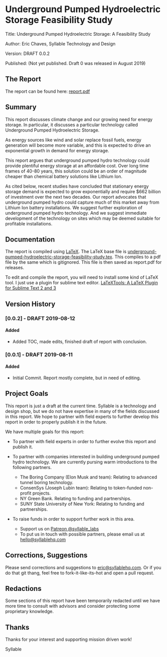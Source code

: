 # Underground Pumped Hydroelectric Storage Feasibility Study

Title: Underground Pumped Hydroelectric Storage: A Feasibility Study

Author: Eric Chaves, Syllable Technology and Design

Version: DRAFT 0.0.2

Published: (Not yet published. Draft 0 was released in August 2019)

## The Report
The report can be found here: [report.pdf](report.pdf)

## Summary
This report discusses climate change and our growing need for energy storage. In particular, it discusses a particular technology called Underground Pumped Hydroelectric Storage.

As energy sources like wind and solar replace fossil fuels, energy generation will become more variable, and this is expected to drive an exponential growth in demand for energy storage.

This report argues that underground pumped hydro technology could provide plentiful energy storage at an affordable cost. Over long time frames of 40-80 years, this solution could be an order of magnitude cheaper than chemical battery solutions like Lithium Ion.

As cited below, recent studies have concluded that stationary energy storage demand is expected to grow exponentially and require $662 billion of investment over the next two decades. Our report advocates that underground pumped hydro could capture much of this market away from Lithium Ion battery installations. We suggest further exploration of underground pumped hydro technology. And we suggest immediate development of the technology on sites which may be deemed suitable for profitable installations.


## Documentation
The report is compiled using [LaTeX](https://www.latex-project.org/). The LaTeX base file is [underground-pumped-hydroelectric-storage-feasibility-study.tex](underground-pumped-hydroelectric-storage-feasibility-study.tex). This compiles to a pdf file by the same which is gitignored. This file is then saved as report.pdf for releases.

To edit and compile the report, you will need to install some kind of LaTeX tool. I just use a plugin for sublime text editor. [LaTeXTools: A LaTeX Plugin for Sublime Text 2 and 3](https://latextools.readthedocs.io/en/latest/)

## Version History
### [0.0.2] - DRAFT 2019-08-12
#### Added
- Added TOC, made edits, finished draft of report with conclusion.

### [0.0.1] - DRAFT 2019-08-11
#### Added
- Initial Commit. Report mostly complete, but in need of editing.

## Project Goals
This report is just a draft at the current time. Syllable is a technology and design shop, but we do not have expertise in many of the fields discussed in this report. We hope to partner with field experts to further develop this report in order to properly publish it in the future.

We have multiple goals for this report:
- To partner with field experts in order to further evolve this report and publish it.
- To partner with companies interested in building underground pumped hydro technology. We are currently pursing warm introductions to the following partners.
    - The Boring Company (Elon Musk and team): Relating to advanced tunnel boring technology.
    - ConsenSys (Joseph Lubin team): Relating to token-funded non-profit projects.
    - NY Green Bank. Relating to funding and partnerships.
    - SUNY State University of New York: Relating to funding and partnerships.


- To raise funds in order to support further work in this area.
    - Support us on [Patreon @syllable_labs](https://www.patreon.com/syllable_labs)
    - To put us in touch with possible partners, please email us at <hello@syllablehq.com>


## Corrections, Suggestions
Please send corrections and suggestions to <eric@syllablehq.com>. Or if you do that git thang, feel free to fork-it-like-its-hot and open a pull request.


## Redactions
Some sections of this report have been temporarily redacted until we have more time to consult with advisors and consider protecting some proprietary knowledge.

## Thanks
Thanks for your interest and supporting mission driven work!

Syllable
